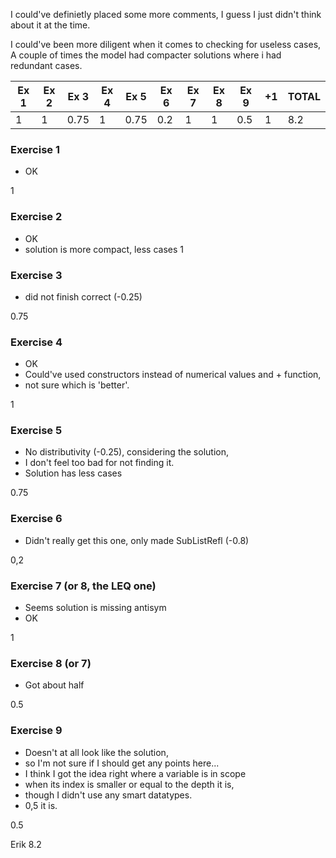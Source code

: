 I could've definietly placed some more comments, I guess I just didn't 
think about it at the time.

I could've been more diligent when it comes to checking for useless cases,
A couple of times the model had compacter solutions where i had
redundant cases.

| Ex 1 | Ex 2 | Ex 3 | Ex 4 | Ex 5 | Ex 6 | Ex 7 | Ex 8 | Ex 9 | +1 | TOTAL |
|------|------|------|------|------|------|------|------|------|----|-------|
| 1    | 1    | 0.75 | 1    | 0.75 | 0.2  | 1    | 1    | 0.5  | 1  | 8.2   |


### Exercise 1                   
* OK

1

### Exercise 2                         
* OK
* solution is more compact, less cases
1

### Exercise 3                       

* did not finish correct (-0.25)

0.75

### Exercise 4                    

* OK
* Could've used constructors instead of numerical values and + function, 
* not sure which is 'better'.

1

### Exercise 5                   

* No distributivity (-0.25), considering the solution,
* I don't feel too bad for not finding it.
* Solution has less cases

0.75

### Exercise 6
* Didn't really get this one, only made SubListRefl (-0.8)

0,2

### Exercise 7 (or 8, the LEQ one)

* Seems solution is missing antisym
* OK

1

### Exercise 8 (or 7)
* Got about half

0.5

### Exercise 9
* Doesn't at all look like the solution,
* so I'm not sure if I should get any points here...
* I think I got the idea right where a variable is in scope
* when its index is smaller or equal to the depth it is,
* though I didn't use any smart datatypes.
* 0,5 it is.

0.5

Erik                          8.2
